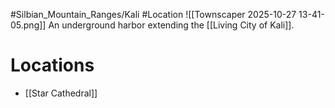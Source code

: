 #Silbian_Mountain_Ranges/Kali #Location 
![[Townscaper 2025-10-27 13-41-05.png]]
An underground harbor extending the [[Living City of Kali]].
# Locations
- [[Star Cathedral]]